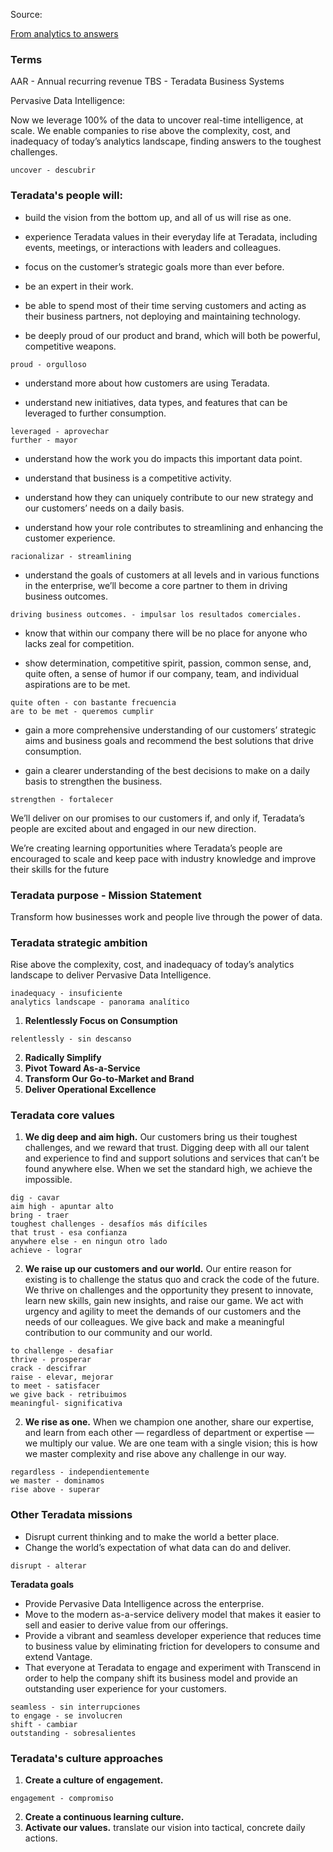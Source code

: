 Source:

[From analytics to answers](https://www.plushdesign.net/plushdesigner/wp-content/uploads/2019/08/tsb_6.5x6.5_v16_spreads.pdf)

### Terms

AAR - Annual recurring revenue 
TBS - Teradata Business Systems

Pervasive Data Intelligence:

Now we leverage 100% of the data to uncover real-time intelligence, at scale. We enable companies to rise above the complexity, cost, and inadequacy of today’s analytics landscape, finding answers to the toughest challenges. 

```
uncover - descubrir
```

### Teradata's people will:

- build the vision from the bottom up, and all of us will rise as one.

- experience Teradata values in their everyday life at Teradata, including events, meetings, or interactions with leaders and colleagues. 

- focus on the customer’s strategic goals more than ever before. 

- be an expert in their work.

- be able to spend most of their time serving customers and acting as their business partners, not deploying and maintaining technology.

- be deeply proud of our product and brand, which will both be powerful, competitive weapons.

```
proud - orgulloso
```

- understand more about how customers are using Teradata.

- understand new initiatives, data types, and features that can be leveraged to further consumption.

```
leveraged - aprovechar
further - mayor
```

- understand how the work you do impacts this important data point.

- understand that business is a competitive activity. 

- understand how they can uniquely contribute to our new strategy and our customers’ needs on a daily basis.

- understand how your role contributes to streamlining and enhancing the customer experience.

```
racionalizar - streamlining
```

- understand the goals of customers at all levels and in various functions in the enterprise, we’ll become a core partner to them in driving business outcomes.

```
driving business outcomes. - impulsar los resultados comerciales.
```

- know that within our company there will be no place for anyone who lacks zeal for competition. 

-  show determination, competitive spirit, passion, common sense, and, quite often, a sense of humor if our company, team, and individual aspirations are to be met.

```
quite often - con bastante frecuencia
are to be met - queremos cumplir
```

-  gain a more comprehensive understanding of our customers’ strategic aims and business goals and recommend the best solutions that drive consumption.

-  gain a clearer understanding of the best decisions to make on a daily basis to strengthen the business. 

```
strengthen - fortalecer
```

We’ll deliver on our promises to our customers if, and only if, Teradata’s people are excited about and engaged in our new direction.

We’re creating learning opportunities where Teradata’s people are encouraged to scale and keep pace with industry knowledge and improve their skills for the future

### **Teradata purpose - Mission Statement**

Transform how businesses work and people live through the power of data.

### **Teradata strategic ambition**

Rise above the complexity, cost, and inadequacy of today’s analytics landscape to deliver Pervasive Data Intelligence.

```
inadequacy - insuficiente
analytics landscape - panorama analítico
```

1. **Relentlessly Focus on Consumption**

```
relentlessly - sin descanso
```

2. **Radically Simplify**
3. **Pivot Toward As-a-Service**
4. **Transform Our Go-to-Market and Brand**
5. **Deliver Operational Excellence**

### **Teradata core values**

1. **We dig deep and aim high.** Our customers bring us their toughest challenges, and we reward that trust. Digging deep with all our talent and experience to find and support solutions and services that can’t be found anywhere else. When we set the standard high, we achieve the impossible.

```
dig - cavar
aim high - apuntar alto
bring - traer
toughest challenges - desafíos más difíciles
that trust - esa confianza
anywhere else - en ningun otro lado
achieve - lograr
```

2. **We raise up our customers and our world.** Our entire reason for existing is to challenge the status quo and crack the code of the future. We thrive on challenges and the opportunity they present to innovate, learn new skills, gain new insights, and raise our game. We act with urgency and agility to meet the demands of our customers and the needs of our colleagues. We give back and make a meaningful contribution to our community and our world.

```
to challenge - desafiar
thrive - prosperar
crack - descifrar
raise - elevar, mejorar
to meet - satisfacer
we give back - retribuimos
meaningful- significativa
```

2. **We rise as one.**  When we champion one another, share our expertise, and learn from each other — regardless of department or expertise — we multiply our value. We are one team with a single vision; this is how we master complexity and rise above any challenge in our way.

```
regardless - independientemente
we master - dominamos
rise above - superar
```


### **Other Teradata missions**
- Disrupt current thinking and to make the world a better place.
- Change the world’s expectation of what data can do and deliver.

```
disrupt - alterar
```

**Teradata goals**
- Provide Pervasive Data Intelligence across the enterprise.
-  Move to the modern as-a-service delivery model that makes it easier to sell and easier to derive value from our offerings.
- Provide a vibrant and seamless developer experience that reduces time to business value by eliminating friction for developers to consume and extend Vantage. 
- That everyone at Teradata to engage and experiment with Transcend in order to help the company shift its business model and provide an outstanding user experience for your customers.

```
seamless - sin interrupciones
to engage - se involucren
shift - cambiar 
outstanding - sobresalientes
```

### **Teradata's culture approaches**

1. **Create a culture of engagement.** 
```
engagement - compromiso
```
2. **Create a continuous learning culture.** 
3. **Activate our values.** translate our vision into tactical, concrete daily actions. 
